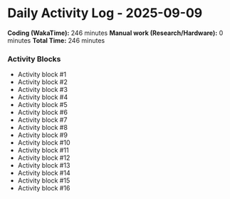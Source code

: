# Daily Activity Log - 2025-09-09

**Coding (WakaTime):** 246 minutes
**Manual work (Research/Hardware):** 0 minutes
**Total Time:** 246 minutes

### Activity Blocks
- Activity block #1
- Activity block #2
- Activity block #3
- Activity block #4
- Activity block #5
- Activity block #6
- Activity block #7
- Activity block #8
- Activity block #9
- Activity block #10
- Activity block #11
- Activity block #12
- Activity block #13
- Activity block #14
- Activity block #15
- Activity block #16
